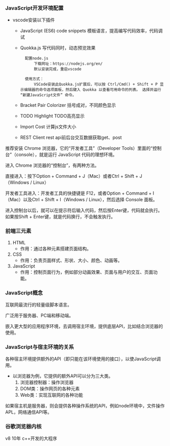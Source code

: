 ### JavaScript开发环境配置 ###
- vscode安装以下插件
	- JavaScript (ES6) code snippets 	模板语言，提高编写代码效率，代码调试
	- Quokka.js							写代码同时，动态预览效果

			配置node.js
				下载网址：https://nodejs.org/en/
				默认安装完成，重启vscode
				
			使用方式：
				VSCode安装此Quokka.js扩展后，可以按 Ctrl/Cmd() + Shift + P 显示编辑器的命令选项面板，然后键入 Quokka 以查看可用命令的列表。 选择并运行 “新建JavaScript文件” 命令。

	- Bracket Pair Colorizer			括号成对，不同颜色显示
	- TODO Highlight					TODO高亮显示
	- Import Cost						计算js文件大小
	- REST Client						rest api前后台交互数据获取get、post

推荐安装 Chrome 浏览器，它的“开发者工具”（Developer Tools）里面的“控制台”（console），就是运行 JavaScript 代码的理想环境。

进入 Chrome 浏览器的“控制台”，有两种方法。

直接进入：按下Option + Command + J（Mac）或者Ctrl + Shift + J（Windows / Linux）

开发者工具进入：开发者工具的快捷键是 F12，或者Option + Command + I（Mac）以及Ctrl + Shift + I（Windows / Linux），然后选择 Console 面板。

进入控制台以后，就可以在提示符后输入代码，然后按Enter键，代码就会执行。如果按Shift + Enter键，就是代码换行，不会触发执行。

### 前端三元素 ###
1. HTML
	- 作用：通过各种元素搭建页面结构。
2. CSS
	- 作用：负责页面样式、形状、大小、颜色、动画等。
3. JavaScript
	- 作用：控制页面行为，例如部分动画效果、页面与用户的交互、页面功能。

### JavaScript概念 ###

互联网最流行的轻量级脚本语言。

广泛用于服务器、PC端和移动端。

嵌入更大型的应用程序环境，去调用宿主环境，提供底层API，比如结合浏览器的使用。

### JavaScript与宿主环境的关系 ###

各种宿主环境提供额外的API（即只能在该环境使用的接口），以使JavaScript调用。

- 以浏览器为例，它提供的额外API可以分为三大类。
	1. 浏览器控制器：操作浏览器
	2. DOM类：操作网页的各种元素
	3. Web类：实现互联网的各种功能

如果宿主机是服务器，则会提供各种操作系统的API，例如node环境中，文件操作APL，网络通信API等。

### 谷歌浏览器内核 ###

v8 10年 c++开发的大程序